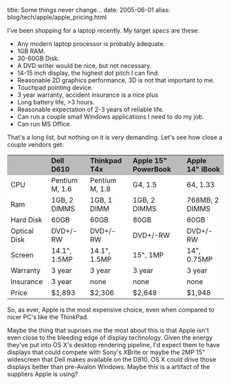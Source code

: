 title: Some things never change...
date: 2005-06-01
alias: blog/tech/apple/apple_pricing.html

I've been shopping for a laptop recently.  My target specs are these:

* Any modern laptop processor is probably adequate.
* 1GB RAM.
* 30-60GB Disk.
* A DVD writer would be nice, but not necessary.
* 14-15 inch display, the highest dot pitch I can find.
* Reasonable 2D graphics performance, 3D is not that important to me.
* Touchpad pointing device.
* 3 year warranty, accident insurance is a nice plus
* Long battery life, >3 hours.
* Reasonable expectation of 2-3 years of reliable life.
* Can run a couple small Windows applications I need to do my job.
* Can run MS Office.

That's a long list, but nothing on it is very demanding. Let's see how 
close a couple vendors get:

<table border="0" cellspacing="4%" cellpadding="2%" bgcolor="#dddddd">
<tr bgcolor="#bbbbbb">
  <td></td><td><b>Dell D610</b></td><td><b>Thinkpad T4x</b></td><td><b>Apple 15" PowerBook</b></td><td><b>Apple 14" 
iBook</b></td></tr>
<tr bgcolor="#ffffff">
<td>CPU</td><td>Pentium M, 1.6</td><td>Pentium M, 1.8</td><td>G4, 1.5</td><td>64, 1.33</td></tr>
<tr bgcolor="#ffffff">
<td>Ram</td><td>1GB, 2 DIMMS</td><td>1GB, 1 DIMM</td><td>1GB, 2 DIMMS</td><td>768MB, 2 DIMMS</td></tr>
<tr bgcolor="#ffffff">
<td>Hard Disk</td><td>60GB</td><td>60GB</td><td>80GB</td><td>60GB</td></tr>
<tr bgcolor="#ffffff">
<td>Optical Disk</td><td>DVD+/-RW</td><td>DVD+/-RW</td><td>DVD+/-RW</td><td>DVD+/-RW</td></tr>
<tr bgcolor="#ffffff">
<td>Screen</td><td>14.1", 1.5MP</td><td>14.1", 1.5MP</td><td>15", 1MP</td><td>14", 0.75MP</td></tr>
<tr bgcolor="#ffffff">
<td>Warranty</td><td>3 year</td><td>3 year</td><td>3 year</td><td>3 year</td></tr>
<tr bgcolor="#ffffff">
<td>Insurance</td><td>3 year</td><td>none</td><td>none</td><td>none</td></tr>
<tr bgcolor="#ffffff">
<td>Price</td><td>$1,893</td><td>$2,306</td><td>$2,648</td><td>$1,948</td></tr>
</table>

So, as ever, Apple is the most expensive choice, even when compared to nicer PC's like
the ThinkPad. 

Maybe the thing that suprises me the most about this is that Apple isn't even close to
the bleeding edge of display technology. Given the energy they've put into OS X's desktop
rendering pipeline, I'd expect them to have displays that could compete with Sony's XBrite
or maybe the 2MP 15" widescreen that Dell makes available on the D810.  OS X could drive
those displays better than pre-Avalon Windows. Maybe this is a artifact of the suppliers
Apple is using?
